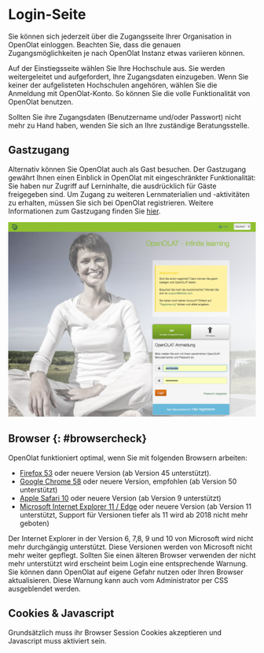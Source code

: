 # Login-Seite

Sie können sich jederzeit über die Zugangsseite Ihrer Organisation in OpenOlat
einloggen. Beachten Sie, dass die genauen Zugangsmöglichkeiten je nach
OpenOlat Instanz etwas variieren können.

Auf der Einstiegsseite wählen Sie Ihre Hochschule aus. Sie werden
weitergeleitet und aufgefordert, Ihre Zugangsdaten einzugeben. Wenn Sie keiner
der aufgelisteten Hochschulen angehören, wählen Sie  die Anmeldung mit
OpenOlat-Konto. So können Sie die volle Funktionalität von OpenOlat benutzen.

Sollten Sie ihre Zugangsdaten (Benutzername und/oder Passwort) nicht mehr zu
Hand haben, wenden Sie sich an Ihre zuständige Beratungsstelle.

  

## Gastzugang

Alternativ können Sie OpenOlat auch als Gast besuchen. Der Gastzugang gewährt
Ihnen einen Einblick in OpenOlat mit eingeschränkter Funktionalität: Sie haben
nur Zugriff auf Lerninhalte, die ausdrücklich für Gäste freigegeben sind. Um
Zugang zu weiteren Lernmaterialien und -aktivitäten zu erhalten, müssen Sie
sich bei OpenOlat registrieren. Weitere Informationen zum Gastzugang finden
Sie [hier](../general/Guest_access.de.md).

![](assets/DE_Loginscreen.png)

## Browser {: #browsercheck}

OpenOlat funktioniert optimal, wenn Sie mit folgenden Browsern arbeiten:

  * [Firefox 53](http://www.mozilla.org/firefox/) oder neuere Version (ab Version 45 unterstützt).
  * [Google Chrome 58](http://www.google.com/chrome/) oder neuere Version, empfohlen (ab Version 50 unterstützt)
  * [Apple Safari 10](http://www.apple.com/safari/) oder neuere Version (ab Version 9 unterstützt)
  * [Microsoft Internet Explorer 11 / Edge](https://support.microsoft.com/de-de/help/17621/internet-explorer-downloads) oder neuere Version (ab Version 11 unterstützt, Support für Versionen tiefer als 11 wird ab 2018 nicht mehr geboten)

Der Internet Explorer in der Version 6, 7,8, 9 und 10 von Microsoft wird nicht
mehr durchgängig unterstützt. Diese Versionen werden von Microsoft nicht mehr
weiter gepflegt. Sollten Sie einen älteren Browser verwenden der nicht mehr
unterstützt wird erscheint beim Login eine entsprechende Warnung. Sie können
dann OpenOlat auf eigene Gefahr nutzen oder Ihren Browser aktualisieren. Diese
Warnung kann auch vom Administrator per CSS ausgeblendet werden.

## Cookies & Javascript

Grundsätzlich muss ihr Browser Session Cookies akzeptieren und Javascript muss
aktiviert sein.

